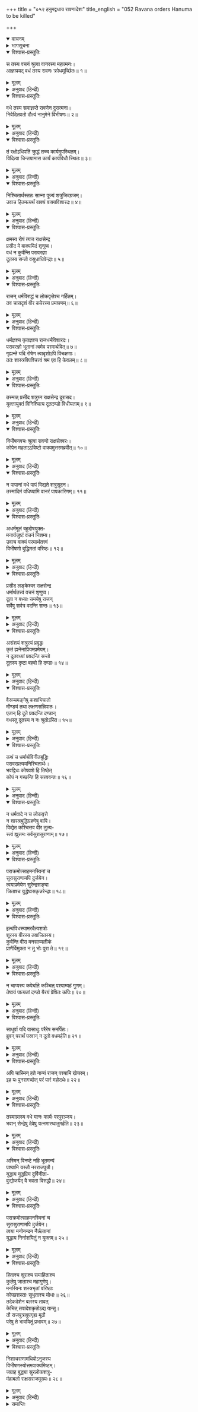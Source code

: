 +++
title = "०५२ हनुमद्वधाय रावणादेशः"
title_english = "052 Ravana orders Hanuma to be killed"

+++
<details open><summary>वाचनम्</summary>
<div caption="श्रीराम-हरिसीताराममूर्ति-घनपाठिभ्यां वचनम्" class="audioEmbed" src="https://archive.org/download/Ramayana-recitation-Sriram-harisItArAmamUrti-Ghanapaati-v2/Kanda_5/Kanda_5_SK-051-Hanuma_narrates_the_story_of.mp3"></div>
</details>

<details><summary>भागसूचना</summary>

52. विभीषणका दूतके वधको अनुचित बताकर उसे दूसरा कोई दण्ड देनेके लिये कहना तथा रावणका उनके अनुरोधको स्वीकार कर लेना
</details>

<details open><summary>विश्वास-प्रस्तुतिः</summary>

स तस्य वचनं श्रुत्वा वानरस्य महात्मनः।  
आज्ञापयद् वधं तस्य रावणः क्रोधमूर्च्छितः॥ १॥
</details>

<details><summary>मूलम्</summary>

स तस्य वचनं श्रुत्वा वानरस्य महात्मनः।  
आज्ञापयद् वधं तस्य रावणः क्रोधमूर्च्छितः॥ १॥
</details>

<details><summary>अनुवाद (हिन्दी)</summary>

वानरशिरोमणि महात्मा हनुमान् जी का वचन सुनकर क्रोधसे तमतमाये हुए रावणने अपने सेवकोंको आज्ञा दी—‘इस वानरका वध कर डालो’॥ १॥
</details>

<details open><summary>विश्वास-प्रस्तुतिः</summary>

वधे तस्य समाज्ञप्ते रावणेन दुरात्मना।  
निवेदितवतो दौत्यं नानुमेने विभीषणः॥ २॥
</details>

<details><summary>मूलम्</summary>

वधे तस्य समाज्ञप्ते रावणेन दुरात्मना।  
निवेदितवतो दौत्यं नानुमेने विभीषणः॥ २॥
</details>

<details><summary>अनुवाद (हिन्दी)</summary>

दुरात्मा रावणने जब उनके वधकी आज्ञा दी, तब विभीषण भी वहीं थे। उन्होंने उस आज्ञाका अनुमोदन नहीं किया; क्योंकि हनुमान् जी अपनेको सुग्रीव एवं श्रीरामका दूत बता चुके थे॥ २॥
</details>

<details open><summary>विश्वास-प्रस्तुतिः</summary>

तं रक्षोऽधिपतिं क्रुद्धं तच्च कार्यमुपस्थितम्।  
विदित्वा चिन्तयामास कार्यं कार्यविधौ स्थितः॥ ३॥
</details>

<details><summary>मूलम्</summary>

तं रक्षोऽधिपतिं क्रुद्धं तच्च कार्यमुपस्थितम्।  
विदित्वा चिन्तयामास कार्यं कार्यविधौ स्थितः॥ ३॥
</details>

<details><summary>अनुवाद (हिन्दी)</summary>

एक ओर राक्षसराज रावण क्रोधसे भरा हुआ था, दूसरी ओर वह दूतके वधका कार्य उपस्थित था। यह सब जानकर यथोचित कार्यके सम्पादनमें लगे हुए विभीषणने समयोचित कर्तव्यका निश्चय किया॥ ३॥
</details>

<details open><summary>विश्वास-प्रस्तुतिः</summary>

निश्चितार्थस्ततः साम्ना पूज्यं शत्रुजिदग्रजम्।  
उवाच हितमत्यर्थं वाक्यं वाक्यविशारदः॥ ४॥
</details>

<details><summary>मूलम्</summary>

निश्चितार्थस्ततः साम्ना पूज्यं शत्रुजिदग्रजम्।  
उवाच हितमत्यर्थं वाक्यं वाक्यविशारदः॥ ४॥
</details>

<details><summary>अनुवाद (हिन्दी)</summary>

निश्चय हो जानेपर वार्तालापकुशल विभीषणने पूजनीय ज्येष्ठ भ्राता शत्रुविजयी रावणसे शान्तिपूर्वक यह हितकर वचन कहा—॥ ४॥
</details>

<details open><summary>विश्वास-प्रस्तुतिः</summary>

क्षमस्व रोषं त्यज राक्षसेन्द्र  
प्रसीद मे वाक्यमिदं शृणुष्व।  
वधं न कुर्वन्ति परावरज्ञा  
दूतस्य सन्तो वसुधाधिपेन्द्राः॥ ५॥
</details>

<details><summary>मूलम्</summary>

क्षमस्व रोषं त्यज राक्षसेन्द्र  
प्रसीद मे वाक्यमिदं शृणुष्व।  
वधं न कुर्वन्ति परावरज्ञा  
दूतस्य सन्तो वसुधाधिपेन्द्राः॥ ५॥
</details>

<details><summary>अनुवाद (हिन्दी)</summary>

‘राक्षसराज! क्षमा कीजिये, क्रोधको त्याग दीजिये, प्रसन्न होइये और मेरी यह बात सुनिये। ऊँच-नीचका ज्ञान रखनेवाले श्रेष्ठ राजालोग दूतका वध नहीं करते हैं॥
</details>

<details open><summary>विश्वास-प्रस्तुतिः</summary>

राजन् धर्मविरुद्धं च लोकवृत्तेश्च गर्हितम्।  
तव चासदृशं वीर कपेरस्य प्रमापणम्॥ ६॥
</details>

<details><summary>मूलम्</summary>

राजन् धर्मविरुद्धं च लोकवृत्तेश्च गर्हितम्।  
तव चासदृशं वीर कपेरस्य प्रमापणम्॥ ६॥
</details>

<details><summary>अनुवाद (हिन्दी)</summary>

‘वीर महाराज! इस वानरको मारना धर्मके विरुद्ध और लोकाचारकी दृष्टिसे भी निन्दित है। आप-जैसे वीरके लिये तो यह कदापि उचित नहीं है॥ ६॥
</details>

<details open><summary>विश्वास-प्रस्तुतिः</summary>

धर्मज्ञश्च कृतज्ञश्च राजधर्मविशारदः।  
परावरज्ञो भूतानां त्वमेव परमार्थवित्॥ ७॥  
गृह्यन्ते यदि रोषेण त्वादृशोऽपि विचक्षणाः।  
ततः शास्त्रविपश्चित्त्वं श्रम एव हि केवलम्॥ ८॥
</details>

<details><summary>मूलम्</summary>

धर्मज्ञश्च कृतज्ञश्च राजधर्मविशारदः।  
परावरज्ञो भूतानां त्वमेव परमार्थवित्॥ ७॥  
गृह्यन्ते यदि रोषेण त्वादृशोऽपि विचक्षणाः।  
ततः शास्त्रविपश्चित्त्वं श्रम एव हि केवलम्॥ ८॥
</details>

<details><summary>अनुवाद (हिन्दी)</summary>

‘आप धर्मके ज्ञाता, उपकारको माननेवाले और राजधर्मके विशेषज्ञ हैं, भले-बुरेका ज्ञान रखनेवाले और परमार्थके ज्ञाता हैं। यदि आप-जैसे विद्वान् भी रोषके वशीभूत हो जायँ तब तो समस्त शास्त्रोंका पाण्डित्य प्राप्त करना केवल श्रम ही होगा॥ ७-८॥
</details>

<details open><summary>विश्वास-प्रस्तुतिः</summary>

तस्मात् प्रसीद शत्रुघ्न राक्षसेन्द्र दुरासद।  
युक्तायुक्तं विनिश्चित्य दूतदण्डो विधीयताम्॥ ९॥
</details>

<details><summary>मूलम्</summary>

तस्मात् प्रसीद शत्रुघ्न राक्षसेन्द्र दुरासद।  
युक्तायुक्तं विनिश्चित्य दूतदण्डो विधीयताम्॥ ९॥
</details>

<details><summary>अनुवाद (हिन्दी)</summary>

‘अतः शत्रुओंका संहार करनेवाले दुर्जय राक्षसराज! आप प्रसन्न होइये और उचित-अनुचितका विचार करके दूतके योग्य किसी दण्डका विधान कीजिये’॥ ९॥
</details>

<details open><summary>विश्वास-प्रस्तुतिः</summary>

विभीषणवचः श्रुत्वा रावणो राक्षसेश्वरः।  
कोपेन महताऽऽविष्टो वाक्यमुत्तरमब्रवीत्॥ १०॥
</details>

<details><summary>मूलम्</summary>

विभीषणवचः श्रुत्वा रावणो राक्षसेश्वरः।  
कोपेन महताऽऽविष्टो वाक्यमुत्तरमब्रवीत्॥ १०॥
</details>

<details><summary>अनुवाद (हिन्दी)</summary>

विभीषणकी बात सुनकर राक्षसोंका स्वामी रावण महान् कोपसे भरकर उन्हें उत्तर देता हुआ बोला—॥
</details>

<details open><summary>विश्वास-प्रस्तुतिः</summary>

न पापानां वधे पापं विद्यते शत्रुसूदन।  
तस्मादिमं वधिष्यामि वानरं पापकारिणम्॥ ११॥
</details>

<details><summary>मूलम्</summary>

न पापानां वधे पापं विद्यते शत्रुसूदन।  
तस्मादिमं वधिष्यामि वानरं पापकारिणम्॥ ११॥
</details>

<details><summary>अनुवाद (हिन्दी)</summary>

‘शत्रुसूदन! पापियोंका वध करनेमें पाप नहीं है। इस वानरने वाटिकाका विध्वंस तथा राक्षसोंका वध करके पाप किया है। इसलिये अवश्य ही इसका वध करूँगा’॥ ११॥
</details>

<details open><summary>विश्वास-प्रस्तुतिः</summary>

अधर्ममूलं बहुदोषयुक्त-  
मनार्यजुष्टं वचनं निशम्य।  
उवाच वाक्यं परमार्थतत्त्वं  
विभीषणो बुद्धिमतां वरिष्ठः॥ १२॥
</details>

<details><summary>मूलम्</summary>

अधर्ममूलं बहुदोषयुक्त-  
मनार्यजुष्टं वचनं निशम्य।  
उवाच वाक्यं परमार्थतत्त्वं  
विभीषणो बुद्धिमतां वरिष्ठः॥ १२॥
</details>

<details><summary>अनुवाद (हिन्दी)</summary>

रावणका वचन अनेक दोषोंसे युक्त और पापका मूल था। वह श्रेष्ठ पुरुषोंके योग्य नहीं था। उसे सुनकर बुद्धिमानोंमें श्रेष्ठ विभीषणने उत्तम कर्तव्यका निश्चय करानेवाली बात कही—॥ १२॥
</details>

<details open><summary>विश्वास-प्रस्तुतिः</summary>

प्रसीद लङ्केश्वर राक्षसेन्द्र  
धर्मार्थतत्त्वं वचनं शृणुष्व।  
दूता न वध्याः समयेषु राजन्  
सर्वेषु सर्वत्र वदन्ति सन्तः॥ १३॥
</details>

<details><summary>मूलम्</summary>

प्रसीद लङ्केश्वर राक्षसेन्द्र  
धर्मार्थतत्त्वं वचनं शृणुष्व।  
दूता न वध्याः समयेषु राजन्  
सर्वेषु सर्वत्र वदन्ति सन्तः॥ १३॥
</details>

<details><summary>अनुवाद (हिन्दी)</summary>

‘लङ्केश्वर! प्रसन्न होइये। राक्षसराज! मेरे धर्म और अर्थतत्त्वसे युक्त वचनको ध्यान देकर सुनिये। राजन्! सत्पुरुषोंका कथन है कि दूत कहीं किसी समय भी वध करने योग्य नहीं होते॥ १३॥
</details>

<details open><summary>विश्वास-प्रस्तुतिः</summary>

असंशयं शत्रुरयं प्रवृद्धः  
कृतं ह्यनेनाप्रियमप्रमेयम्।  
न दूतवध्यां प्रवदन्ति सन्तो  
दूतस्य दृष्टा बहवो हि दण्डाः॥ १४॥
</details>

<details><summary>मूलम्</summary>

असंशयं शत्रुरयं प्रवृद्धः  
कृतं ह्यनेनाप्रियमप्रमेयम्।  
न दूतवध्यां प्रवदन्ति सन्तो  
दूतस्य दृष्टा बहवो हि दण्डाः॥ १४॥
</details>

<details><summary>अनुवाद (हिन्दी)</summary>

‘इसमें संदेह नहीं कि यह बहुत बड़ा शत्रु है; क्योंकि इसने वह अपराध किया है जिसकी कहीं तुलना नहीं है, तथापि सत्पुरुष दूतका वध करना उचित नहीं बताते हैं। दूतके लिये अन्य प्रकारके बहुत-से दण्ड देखे गये हैं॥ १४॥
</details>

<details open><summary>विश्वास-प्रस्तुतिः</summary>

वैरूप्यमङ्गेषु कशाभिघातो  
मौण्ड्यं तथा लक्षणसन्निपातः।  
एतान् हि दूते प्रवदन्ति दण्डान्  
वधस्तु दूतस्य न नः श्रुतोऽस्ति॥ १५॥
</details>

<details><summary>मूलम्</summary>

वैरूप्यमङ्गेषु कशाभिघातो  
मौण्ड्यं तथा लक्षणसन्निपातः।  
एतान् हि दूते प्रवदन्ति दण्डान्  
वधस्तु दूतस्य न नः श्रुतोऽस्ति॥ १५॥
</details>

<details><summary>अनुवाद (हिन्दी)</summary>

‘किसी अङ्गको भङ्ग या विकृत कर देना, कोड़ेसे पिटवाना, सिर मुड़वा देना तथा शरीरमें कोई चिह्न दाग देना—ये ही दण्ड दूतके लिये उचित बताये गये हैं। उसके लिये वधका दण्ड तो मैंने कभी नहीं सुना है॥
</details>

<details open><summary>विश्वास-प्रस्तुतिः</summary>

कथं च धर्मार्थविनीतबुद्धिः  
परावरप्रत्ययनिश्चितार्थः।  
भवद्विधः कोपवशे हि तिष्ठेत्  
कोपं न गच्छन्ति हि सत्त्ववन्तः॥ १६॥
</details>

<details><summary>मूलम्</summary>

कथं च धर्मार्थविनीतबुद्धिः  
परावरप्रत्ययनिश्चितार्थः।  
भवद्विधः कोपवशे हि तिष्ठेत्  
कोपं न गच्छन्ति हि सत्त्ववन्तः॥ १६॥
</details>

<details><summary>अनुवाद (हिन्दी)</summary>

‘आपकी बुद्धि धर्म और अर्थकी शिक्षासे युक्त है। आप ऊँच-नीचका विचार करके कर्तव्यका निश्चय करने वाले हैं। आप-जैसा नीतिज्ञ पुरुष कोपके अधीन कैसे हो सकता है? क्योंकि शक्तिशाली पुरुष क्रोध नहीं करते हैं॥
</details>

<details open><summary>विश्वास-प्रस्तुतिः</summary>

न धर्मवादे न च लोकवृत्ते  
न शास्त्रबुद्धिग्रहणेषु वापि।  
विद्येत कश्चित्तव वीर तुल्य-  
स्त्वं ह्युत्तमः सर्वसुरासुराणाम्॥ १७॥
</details>

<details><summary>मूलम्</summary>

न धर्मवादे न च लोकवृत्ते  
न शास्त्रबुद्धिग्रहणेषु वापि।  
विद्येत कश्चित्तव वीर तुल्य-  
स्त्वं ह्युत्तमः सर्वसुरासुराणाम्॥ १७॥
</details>

<details><summary>अनुवाद (हिन्दी)</summary>

‘वीर! धर्मकी व्याख्या करने, लोकाचारका पालन करने अथवा शास्त्रीय सिद्धान्तको समझनेमें आपके समान दूसरा कोई नहीं है। आप सम्पूर्ण देवताओं और असुरोंमें श्रेष्ठ हैं॥ १७॥
</details>

<details open><summary>विश्वास-प्रस्तुतिः</summary>

पराक्रमोत्साहमनस्विनां च  
सुरासुराणामपि दुर्जयेन।  
त्वयाप्रमेयेण सुरेन्द्रसङ्घा  
जिताश्च युद्धेष्वसकृन्नरेन्द्राः॥ १८॥
</details>

<details><summary>मूलम्</summary>

पराक्रमोत्साहमनस्विनां च  
सुरासुराणामपि दुर्जयेन।  
त्वयाप्रमेयेण सुरेन्द्रसङ्घा  
जिताश्च युद्धेष्वसकृन्नरेन्द्राः॥ १८॥
</details>

<details><summary>अनुवाद (हिन्दी)</summary>

‘पराक्रम और उत्साहसे सम्पन्न जो मनस्वी देवता और असुर हैं, उनके लिये भी आपपर विजय पाना अत्यन्त कठिन है। आप अप्रमेय शक्तिशाली हैं। आपने अनेक युद्धोंमें बारंबार देवेश्वरों तथा नरेशोंको पराजित किया है॥ १८॥
</details>

<details open><summary>विश्वास-प्रस्तुतिः</summary>

इत्थंविधस्यामरदैत्यशत्रोः  
शूरस्य वीरस्य तवाजितस्य।  
कुर्वन्ति वीरा मनसाप्यलीकं  
प्राणैर्विमुक्ता न तु भोः पुरा ते॥ १९॥
</details>

<details><summary>मूलम्</summary>

इत्थंविधस्यामरदैत्यशत्रोः  
शूरस्य वीरस्य तवाजितस्य।  
कुर्वन्ति वीरा मनसाप्यलीकं  
प्राणैर्विमुक्ता न तु भोः पुरा ते॥ १९॥
</details>

<details><summary>अनुवाद (हिन्दी)</summary>

‘देवताओं और दैत्योंसे भी शत्रुता रखनेवाले ऐसे आप अपराजित शूरवीरका पहले कभी शत्रुपक्षी वीर मनसे भी पराभव नहीं कर सके हैं। जिन्होंने सिर उठाया, वे तत्काल प्राणोंसे हाथ धो बैठे॥ १९॥
</details>

<details open><summary>विश्वास-प्रस्तुतिः</summary>

न चाप्यस्य कपेर्घाते कञ्चित् पश्याम्यहं गुणम्।  
तेष्वयं पात्यतां दण्डो यैरयं प्रेषितः कपिः॥ २०॥
</details>

<details><summary>मूलम्</summary>

न चाप्यस्य कपेर्घाते कञ्चित् पश्याम्यहं गुणम्।  
तेष्वयं पात्यतां दण्डो यैरयं प्रेषितः कपिः॥ २०॥
</details>

<details><summary>अनुवाद (हिन्दी)</summary>

‘इस वानरको मारनेमें मुझे कोई लाभ नहीं दिखायी देता। जिन्होंने इसे भेजा है, उन्हींको यह प्राणदण्ड दिया जाय॥ २०॥
</details>

<details open><summary>विश्वास-प्रस्तुतिः</summary>

साधुर्वा यदि वासाधुः परैरेष समर्पितः।  
ब्रुवन् परार्थं परवान् न दूतो वधमर्हति॥ २१॥
</details>

<details><summary>मूलम्</summary>

साधुर्वा यदि वासाधुः परैरेष समर्पितः।  
ब्रुवन् परार्थं परवान् न दूतो वधमर्हति॥ २१॥
</details>

<details><summary>अनुवाद (हिन्दी)</summary>

‘यह भला हो या बुरा, शत्रुओंने इसे भेजा है; अतः यह उन्हींके स्वार्थकी बात करता है। दूत सदा पराधीन होता है, अतः वह वधके योग्य नहीं होता है॥ २१॥
</details>

<details open><summary>विश्वास-प्रस्तुतिः</summary>

अपि चास्मिन् हते नान्यं राजन् पश्यामि खेचरम्।  
इह यः पुनरागच्छेत् परं पारं महोदधेः॥ २२॥
</details>

<details><summary>मूलम्</summary>

अपि चास्मिन् हते नान्यं राजन् पश्यामि खेचरम्।  
इह यः पुनरागच्छेत् परं पारं महोदधेः॥ २२॥
</details>

<details><summary>अनुवाद (हिन्दी)</summary>

‘राजन्! इसके मारे जानेपर मैं दूसरे किसी ऐसे आकाशचारी प्राणीको नहीं देखता, जो शत्रुके समीपसे महासागरके इस पार फिर आ सके (ऐसी दशामें शत्रुकी गति-विधिका आपको पता नहीं लग सकेगा)॥ २२॥
</details>

<details open><summary>विश्वास-प्रस्तुतिः</summary>

तस्मान्नास्य वधे यत्नः कार्यः परपुरञ्जय।  
भवान् सेन्द्रेषु देवेषु यत्नमास्थातुमर्हति॥ २३॥
</details>

<details><summary>मूलम्</summary>

तस्मान्नास्य वधे यत्नः कार्यः परपुरञ्जय।  
भवान् सेन्द्रेषु देवेषु यत्नमास्थातुमर्हति॥ २३॥
</details>

<details><summary>अनुवाद (हिन्दी)</summary>

‘अतः शत्रुनगरीपर विजय पानेवाले महाराज! आपको इस दूतके वधके लिये कोई प्रयत्न नहीं करना चाहिये। आप तो इस योग्य हैं कि इन्द्रसहित सम्पूर्ण देवताओंपर चढ़ाई कर सकें॥ २३॥
</details>

<details open><summary>विश्वास-प्रस्तुतिः</summary>

अस्मिन् विनष्टे नहि भूतमन्यं  
पश्यामि यस्तौ नरराजपुत्रौ।  
युद्धाय युद्धप्रिय दुर्विनीता-  
वुद्योजयेद् वै भवता विरुद्धौ॥ २४॥
</details>

<details><summary>मूलम्</summary>

अस्मिन् विनष्टे नहि भूतमन्यं  
पश्यामि यस्तौ नरराजपुत्रौ।  
युद्धाय युद्धप्रिय दुर्विनीता-  
वुद्योजयेद् वै भवता विरुद्धौ॥ २४॥
</details>

<details><summary>अनुवाद (हिन्दी)</summary>

‘युद्धप्रेमी महाराज! इसके नष्ट हो जानेपर मैं दूसरे किसी प्राणीको ऐसा नहीं देखता, जो आपसे विरोध करनेवाले उन दोनों स्वतन्त्र प्रकृतिके राजकुमारोंको युद्धके लिये तैयार कर सके॥ २४॥
</details>

<details open><summary>विश्वास-प्रस्तुतिः</summary>

पराक्रमोत्साहमनस्विनां च  
सुरासुराणामपि दुर्जयेन।  
त्वया मनोनन्दन नैर्ऋतानां  
युद्धाय निर्नाशयितुं न युक्तम्॥ २५॥
</details>

<details><summary>मूलम्</summary>

पराक्रमोत्साहमनस्विनां च  
सुरासुराणामपि दुर्जयेन।  
त्वया मनोनन्दन नैर्ऋतानां  
युद्धाय निर्नाशयितुं न युक्तम्॥ २५॥
</details>

<details><summary>अनुवाद (हिन्दी)</summary>

‘राक्षसोंके हृदयको आनन्दित करनेवाले वीर! आप देवताओं और दैत्योंके लिये भी दुर्जय हैं; अतः पराक्रम और उत्साहसे भरे हुए हृदयवाले इन राक्षसोंके मनमें जो युद्ध करनेका हौसला बढ़ा हुआ है, उसे नष्ट कर देना आपके लिये कदापि उचित नहीं है॥ २५॥
</details>

<details open><summary>विश्वास-प्रस्तुतिः</summary>

हिताश्च शूराश्च समाहिताश्च  
कुलेषु जाताश्च महागुणेषु।  
मनस्विनः शस्त्रभृतां वरिष्ठाः  
कोपप्रशस्ताः सुभृताश्च योधाः॥ २६॥  
तदेकदेशेन बलस्य तावत्  
केचित् तवादेशकृतोऽद्य यान्तु।  
तौ राजपुत्रावुपगृह्य मूढौ  
परेषु ते भावयितुं प्रभावम्॥ २७॥
</details>

<details><summary>मूलम्</summary>

हिताश्च शूराश्च समाहिताश्च  
कुलेषु जाताश्च महागुणेषु।  
मनस्विनः शस्त्रभृतां वरिष्ठाः  
कोपप्रशस्ताः सुभृताश्च योधाः॥ २६॥  
तदेकदेशेन बलस्य तावत्  
केचित् तवादेशकृतोऽद्य यान्तु।  
तौ राजपुत्रावुपगृह्य मूढौ  
परेषु ते भावयितुं प्रभावम्॥ २७॥
</details>

<details><summary>अनुवाद (हिन्दी)</summary>

‘मेरी राय तो यह है कि उन विरह-दुःखसे विकलचित्त राजकुमारोंको कैद करके शत्रुओंपर आपका प्रभाव डालने— दबदबा जमानेके लिये आपकी आज्ञासे थोड़ी-सी सेनाके साथ कुछ ऐसे योद्धा यहाँसे यात्रा करें, जो हितैषी, शूरवीर, सावधान, अधिक गुणवाले, महान् कुलमें उत्पन्न, मनस्वी, शस्त्रधारियोंमें श्रेष्ठ, अपने रोष और जोशके लिये प्रशंसित तथा अधिक वेतन देकर अच्छी तरह पाले-पोसे गये हों’॥ २६-२७॥
</details>

<details open><summary>विश्वास-प्रस्तुतिः</summary>

निशाचराणामधिपोऽनुजस्य  
विभीषणस्योत्तमवाक्यमिष्टम्।  
जग्राह बुद्ध्या सुरलोकशत्रु-  
र्महाबलो राक्षसराजमुख्यः॥ २८॥
</details>

<details><summary>मूलम्</summary>

निशाचराणामधिपोऽनुजस्य  
विभीषणस्योत्तमवाक्यमिष्टम्।  
जग्राह बुद्ध्या सुरलोकशत्रु-  
र्महाबलो राक्षसराजमुख्यः॥ २८॥
</details>

<details><summary>अनुवाद (हिन्दी)</summary>

अपने छोटे भाई विभीषणके इस उत्तम और प्रिय वचनको सुनकर निशाचरोंके स्वामी तथा देवलोकके शत्रु महाबली राक्षसराज रावणने बुद्धिसे सोच-विचारकर उसे स्वीकार कर लिया॥ २८॥
</details>

<details><summary>समाप्तिः</summary>

इत्यार्षे श्रीमद्रामायणे वाल्मीकीये आदिकाव्ये सुन्दरकाण्डे द्विपञ्चाशः सर्गः॥ ५२॥  
इस प्रकार श्रीवाल्मीकिनिर्मित आर्षरामायण आदिकाव्यके सुन्दरकाण्डमें बावनवाँ सर्ग पूरा हुआ॥ ५२॥
</details>

